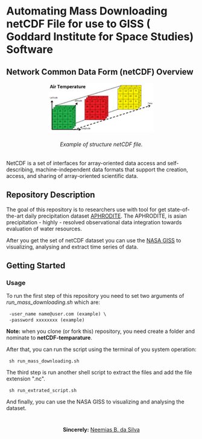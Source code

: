 # Automating Mass Downloading netCDF File for use to GISS ( Goddard Institute for Space Studies) Software

## Network Common Data Form (netCDF) Overview

<p align="center"><img src="./images/netCDF-temperature.png" width="55%" height="45%">
</p><h6 align="center">Example of structure netCDF file.</h6>

NetCDF is a set of interfaces for array-oriented data access and self-describing, 
machine-independent data formats that support the creation, access, and sharing of array-oriented
scientific data.

## Repository Description

The goal of this repository is to researchers use with tool for 
get state-of-the-art daily precipitation dataset
[APHRODITE](https://www.chikyu.ac.jp/precip/english/). The APHRODITE, is
asian precipitation - highly - resolved observational data integration 
towards evaluation of water resources.

After you get the set of netCDF dataset you can use the [NASA GISS](https://www.giss.nasa.gov/tools/panoply/) to visualizing, 
analysing and extract time series of data.

## Getting Started

### Usage

To run the first step of this repository you need to set two arguments of
_run_mass_downloading.sh_ which are:

```
 -user_name name@user.com (example) \
 -password xxxxxxxx (example)
```

__Note:__ when you clone (or fork this) repository, you need create a folder
and nominate to __netCDF-temparature__.

After that, you can run the script using the terminal of you system operation:

```
 sh run_mass_downloading.sh
```

The third step is run another shell script to extract the files and add
the file extension ".nc".

```
 sh run_extrated_script.sh
```

And finally, you can use the NASA GISS to visualizing and analysing the dataset.


#

<p align="center"><b>Sincerely:</b> <a href="https://github.com/neemiasbsilva">Neemias B. da Silva</a></p>

#